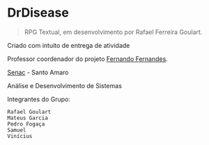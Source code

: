 # DrDisease

> RPG Textual, em desenvolvimento por Rafael Ferreira Goulart.

Criado com intuito de entrega de atividade

Professor coordenador do projeto [Fernando Fernandes](https://github.com/ftfernandes).

[Senac](https://www.senac.br/?msclkid=29dcf149b8e711eca1ae66ab3d7b2186) - Santo Amaro

Análise e Desenvolvimento de Sistemas

Integrantes do Grupo:
```
Rafael Goulart
Mateus Garcia
Pedro Fogaça
Samuel
Vinícius
```

